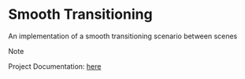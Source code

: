 # Smooth Transitioning
An implementation of a smooth transitioning scenario between scenes
> [!NOTE]
> Project Documentation: [here](https://minaskatsiokalis.github.io/smooth-transitioning/documentation/html/)
